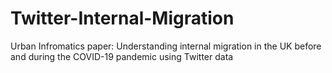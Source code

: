 # Twitter-Internal-Migration
Urban Infromatics paper: Understanding internal migration in the UK before and during the COVID-19 pandemic using Twitter data
